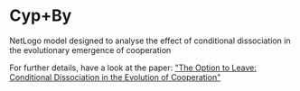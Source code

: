 # Cyp+By
NetLogo model designed to analyse the effect of conditional dissociation in the evolutionary emergence of cooperation

For further details, have a look at the paper: <a target="_blank" href="http://dx.doi.org/10.1016/j.jtbi.2010.07.039">"The Option to Leave: Conditional Dissociation in the Evolution of Cooperation"</a>
